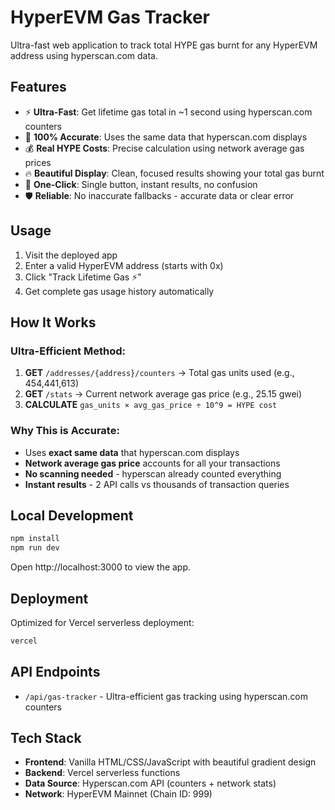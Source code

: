 # HyperEVM Gas Tracker

Ultra-fast web application to track total HYPE gas burnt for any HyperEVM address using hyperscan.com data.

## Features

- ⚡ **Ultra-Fast**: Get lifetime gas total in ~1 second using hyperscan.com counters
- 🎯 **100% Accurate**: Uses the same data that hyperscan.com displays
- 💰 **Real HYPE Costs**: Precise calculation using network average gas prices
- 🔥 **Beautiful Display**: Clean, focused results showing your total gas burnt
- 📱 **One-Click**: Single button, instant results, no confusion
- 🛡️ **Reliable**: No inaccurate fallbacks - accurate data or clear error

## Usage

1. Visit the deployed app
2. Enter a valid HyperEVM address (starts with 0x)
3. Click "Track Lifetime Gas ⚡"
4. Get complete gas usage history automatically

## How It Works

### Ultra-Efficient Method:
1. **GET** `/addresses/{address}/counters` → Total gas units used (e.g., 454,441,613)
2. **GET** `/stats` → Current network average gas price (e.g., 25.15 gwei)  
3. **CALCULATE** `gas_units × avg_gas_price ÷ 10^9 = HYPE cost`

### Why This is Accurate:
- Uses **exact same data** that hyperscan.com displays
- **Network average gas price** accounts for all your transactions
- **No scanning needed** - hyperscan already counted everything
- **Instant results** - 2 API calls vs thousands of transaction queries

## Local Development

```bash
npm install
npm run dev
```

Open http://localhost:3000 to view the app.

## Deployment

Optimized for Vercel serverless deployment:

```bash
vercel
```

## API Endpoints

- `/api/gas-tracker` - Ultra-efficient gas tracking using hyperscan.com counters

## Tech Stack

- **Frontend**: Vanilla HTML/CSS/JavaScript with beautiful gradient design
- **Backend**: Vercel serverless functions  
- **Data Source**: Hyperscan.com API (counters + network stats)
- **Network**: HyperEVM Mainnet (Chain ID: 999)